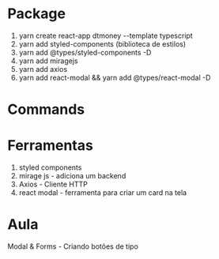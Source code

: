 # Package
  1. yarn create react-app dtmoney --template typescript
  2. yarn add styled-components (biblioteca de estilos)
  3. yarn add @types/styled-components -D
  4. yarn add miragejs
  5. yarn add axios
  6. yarn add react-modal && yarn add @types/react-modal -D


# Commands


# Ferramentas
1. styled components
2. mirage js - adiciona um backend
3. Axios - Cliente HTTP
4. react modal - ferramenta para criar um card na tela 


# Aula
Modal & Forms - Criando botões de tipo